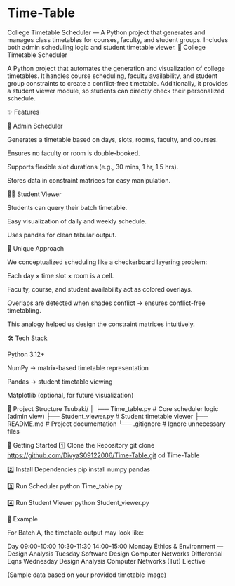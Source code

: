 # Time-Table
College Timetable Scheduler — A Python project that generates and manages class timetables for courses, faculty, and student groups. Includes both admin scheduling logic and student timetable viewer.
📅 College Timetable Scheduler

A Python project that automates the generation and visualization of college timetables.
It handles course scheduling, faculty availability, and student group constraints to create a conflict-free timetable.
Additionally, it provides a student viewer module, so students can directly check their personalized schedule.

✨ Features

🏫 Admin Scheduler

Generates a timetable based on days, slots, rooms, faculty, and courses.

Ensures no faculty or room is double-booked.

Supports flexible slot durations (e.g., 30 mins, 1 hr, 1.5 hrs).

Stores data in constraint matrices for easy manipulation.

👩‍🎓 Student Viewer

Students can query their batch timetable.

Easy visualization of daily and weekly schedule.

Uses pandas for clean tabular output.

🎨 Unique Approach

We conceptualized scheduling like a checkerboard layering problem:

Each day × time slot × room is a cell.

Faculty, course, and student availability act as colored overlays.

Overlaps are detected when shades conflict → ensures conflict-free timetabling.

This analogy helped us design the constraint matrices intuitively.

🛠️ Tech Stack

Python 3.12+

NumPy → matrix-based timetable representation

Pandas → student timetable viewing

Matplotlib (optional, for future visualization)

📂 Project Structure
Tsubaki/
│
├── Time_table.py        # Core scheduler logic (admin view)
├── Student_viewer.py    # Student timetable viewer
├── README.md            # Project documentation
└── .gitignore           # Ignore unnecessary files

🚀 Getting Started
1️⃣ Clone the Repository
git clone https://github.com/DivyaS09122006/Time-Table.git
cd Time-Table

2️⃣ Install Dependencies
pip install numpy pandas

3️⃣ Run Scheduler
python Time_table.py

4️⃣ Run Student Viewer
python Student_viewer.py

🧪 Example

For Batch A, the timetable output may look like:

Day	09:00-10:00	10:30-11:30	14:00-15:00
Monday	Ethics & Environment	—	Design Analysis
Tuesday	Software Design	Computer Networks	Differential Eqns
Wednesday	Design Analysis	Computer Networks (Tut)	Elective

(Sample data based on your provided timetable image)
